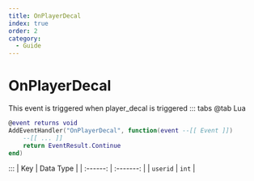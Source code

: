 ```yaml
---
title: OnPlayerDecal
index: true
order: 2
category:
  - Guide
---
```


# OnPlayerDecal
This event is triggered when player_decal is triggered
::: tabs
@tab Lua
```lua
@event returns void
AddEventHandler("OnPlayerDecal", function(event --[[ Event ]])
    --[[ ... ]]
    return EventResult.Continue
end)
```

:::
|    Key   | Data Type |
| :------: | :-------: |
| `userid` |   `int`   |